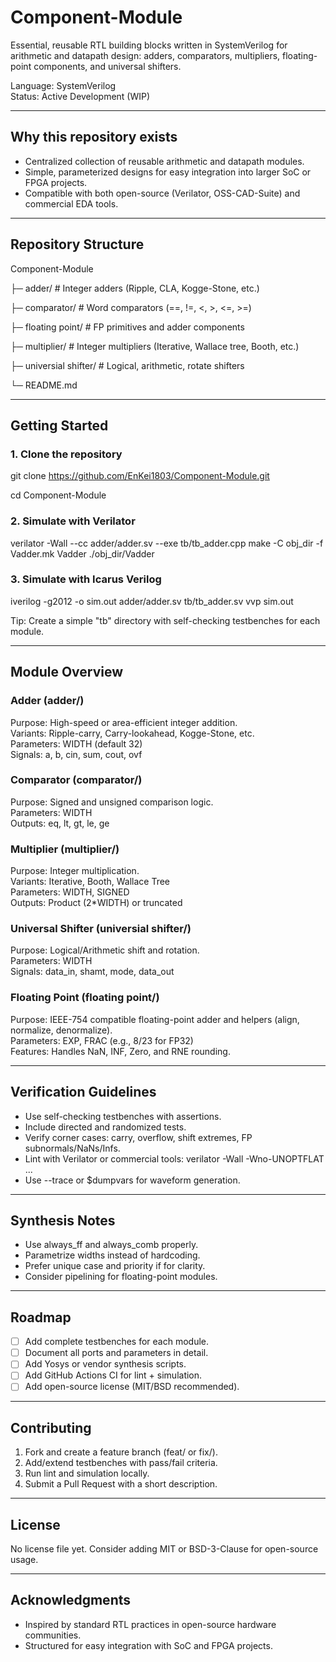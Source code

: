 # Component-Module


Essential, reusable RTL building blocks written in SystemVerilog for arithmetic and datapath design: adders, comparators, multipliers, floating-point components, and universal shifters.


Language: SystemVerilog  
Status: Active Development (WIP)


---


## Why this repository exists


- Centralized collection of reusable arithmetic and datapath modules.
- Simple, parameterized designs for easy integration into larger SoC or FPGA projects.
- Compatible with both open-source (Verilator, OSS-CAD-Suite) and commercial EDA tools.


---


## Repository Structure


Component-Module

├─ adder/               # Integer adders (Ripple, CLA, Kogge-Stone, etc.)

├─ comparator/          # Word comparators (==, !=, <, >, <=, >=)

├─ floating point/      # FP primitives and adder components

├─ multiplier/          # Integer multipliers (Iterative, Wallace tree, Booth, etc.)

├─ universial shifter/  # Logical, arithmetic, rotate shifters

└─ README.md


---


## Getting Started


### 1. Clone the repository
git clone https://github.com/EnKei1803/Component-Module.git

cd Component-Module

### 2. Simulate with Verilator
verilator -Wall --cc adder/adder.sv --exe tb/tb_adder.cpp
make -C obj_dir -f Vadder.mk Vadder
./obj_dir/Vadder

### 3. Simulate with Icarus Verilog
iverilog -g2012 -o sim.out adder/adder.sv tb/tb_adder.sv
vvp sim.out

Tip: Create a simple "tb" directory with self-checking testbenches for each module.

---

## Module Overview

### Adder (adder/)
Purpose: High-speed or area-efficient integer addition.  
Variants: Ripple-carry, Carry-lookahead, Kogge-Stone, etc.  
Parameters: WIDTH (default 32)  
Signals: a, b, cin, sum, cout, ovf  

### Comparator (comparator/)
Purpose: Signed and unsigned comparison logic.  
Parameters: WIDTH  
Outputs: eq, lt, gt, le, ge  

### Multiplier (multiplier/)
Purpose: Integer multiplication.  
Variants: Iterative, Booth, Wallace Tree  
Parameters: WIDTH, SIGNED  
Outputs: Product (2*WIDTH) or truncated  

### Universal Shifter (universial shifter/)
Purpose: Logical/Arithmetic shift and rotation.  
Parameters: WIDTH  
Signals: data_in, shamt, mode, data_out  

### Floating Point (floating point/)
Purpose: IEEE-754 compatible floating-point adder and helpers (align, normalize, denormalize).  
Parameters: EXP, FRAC (e.g., 8/23 for FP32)  
Features: Handles NaN, INF, Zero, and RNE rounding.

---

## Verification Guidelines

- Use self-checking testbenches with assertions.
- Include directed and randomized tests.
- Verify corner cases: carry, overflow, shift extremes, FP subnormals/NaNs/Infs.
- Lint with Verilator or commercial tools:
  verilator -Wall -Wno-UNOPTFLAT ...
- Use --trace or $dumpvars for waveform generation.

---

## Synthesis Notes

- Use always_ff and always_comb properly.
- Parametrize widths instead of hardcoding.
- Prefer unique case and priority if for clarity.
- Consider pipelining for floating-point modules.

---

## Roadmap

- [ ] Add complete testbenches for each module.
- [ ] Document all ports and parameters in detail.
- [ ] Add Yosys or vendor synthesis scripts.
- [ ] Add GitHub Actions CI for lint + simulation.
- [ ] Add open-source license (MIT/BSD recommended).

---

## Contributing

1. Fork and create a feature branch (feat/<module> or fix/<module>).
2. Add/extend testbenches with pass/fail criteria.
3. Run lint and simulation locally.
4. Submit a Pull Request with a short description.

---

## License

No license file yet. Consider adding MIT or BSD-3-Clause for open-source usage.

---

## Acknowledgments

- Inspired by standard RTL practices in open-source hardware communities.
- Structured for easy integration with SoC and FPGA projects.
